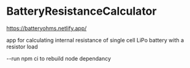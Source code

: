 
# BatteryResistanceCalculator

https://batteryohms.netlify.app/

app for calculating internal resistance of single cell LiPo battery with a resistor load




--run npm ci to rebuild node dependancy
